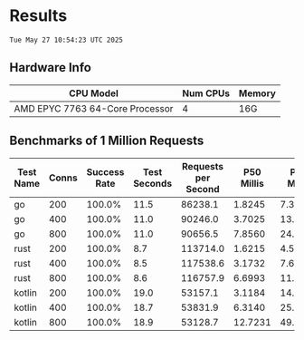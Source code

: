 # Results
`Tue May 27 10:54:23 UTC 2025`
## Hardware Info
| CPU Model | Num CPUs | Memory |
| --------- | -------- | ------ |
| AMD EPYC 7763 64-Core Processor | 4 | 16G |

## Benchmarks of 1 Million Requests
| Test Name | Conns | Success Rate | Test Seconds | Requests per Second | P50 Millis | P99 Millis | P99.9 Millis | API Memory MB | API CPU Time | API Threads |
| --------- | ----- | ------------ | ------------ | ------------------- | ---------- | ---------- | ------------ | ------------- | ------------ | ----------- |
| go | 200 | 100.0% | 11.5 | 86238.1 | 1.8245 | 7.3247 | 10.2513 | 17.8 | 00:00:26 | 10 |
| go | 400 | 100.0% | 11.0 | 90246.0 | 3.7025 | 13.6436 | 19.4727 | 24.2 | 00:00:26 | 11 |
| go | 800 | 100.0% | 11.0 | 90656.5 | 7.8560 | 24.2314 | 36.6519 | 36.5 | 00:00:26 | 11 |
| rust | 200 | 100.0% | 8.7 | 113714.0 | 1.6215 | 4.5308 | 6.1345 | 9.3 | 00:00:17 | 5 |
| rust | 400 | 100.0% | 8.5 | 117538.6 | 3.1732 | 7.6820 | 10.3402 | 13.9 | 00:00:16 | 5 |
| rust | 800 | 100.0% | 8.6 | 116757.9 | 6.6993 | 11.3292 | 15.7317 | 23.4 | 00:00:17 | 5 |
| kotlin | 200 | 100.0% | 19.0 | 53157.1 | 3.1184 | 14.0470 | 33.6061 | 340.4 | 00:00:58 | 128 |
| kotlin | 400 | 100.0% | 18.7 | 53831.9 | 6.3140 | 25.5178 | 63.5951 | 407.3 | 00:00:56 | 155 |
| kotlin | 800 | 100.0% | 18.9 | 53128.7 | 12.7231 | 49.6669 | 148.9125 | 416.1 | 00:00:56 | 155 |
